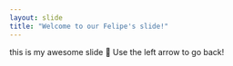 ```yaml
---
layout: slide
title: "Welcome to our Felipe's slide!"
---
```

this is my awesome slide :tada:
Use the left arrow to go back!
